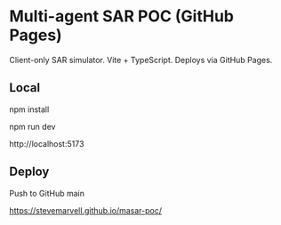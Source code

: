 # Multi-agent SAR POC (GitHub Pages)
Client-only SAR simulator. Vite + TypeScript. Deploys via GitHub Pages.
## Local
npm install

npm run dev

http://localhost:5173
## Deploy
Push to GitHub main

https://stevemarvell.github.io/masar-poc/
